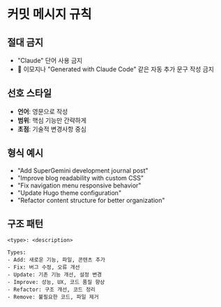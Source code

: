 # 커밋 메시지 규칙

## 절대 금지
- "Claude" 단어 사용 금지
- 🤖 이모지나 "Generated with Claude Code" 같은 자동 추가 문구 작성 금지

## 선호 스타일
- **언어**: 영문으로 작성
- **범위**: 핵심 기능만 간략하게
- **초점**: 기술적 변경사항 중심

## 형식 예시
- "Add SuperGemini development journal post"
- "Improve blog readability with custom CSS"
- "Fix navigation menu responsive behavior"
- "Update Hugo theme configuration"
- "Refactor content structure for better organization"

## 구조 패턴
```
<type>: <description>

Types:
- Add: 새로운 기능, 파일, 콘텐츠 추가
- Fix: 버그 수정, 오류 개선
- Update: 기존 기능 개선, 설정 변경
- Improve: 성능, UX, 코드 품질 향상
- Refactor: 구조 개선, 코드 정리
- Remove: 불필요한 코드, 파일 제거
```